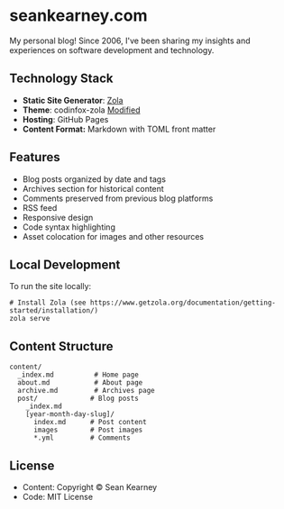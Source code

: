 # seankearney.com

My personal blog! Since 2006, I've been sharing my insights and experiences on software development and technology.

## Technology Stack

- **Static Site Generator**: [Zola](https://www.getzola.org/)
- **Theme**: codinfox-zola [Modified](https://github.com/seankearney/codinfox-zola)
- **Hosting**: GitHub Pages
- **Content Format:** Markdown with TOML front matter

## Features
- Blog posts organized by date and tags
- Archives section for historical content
- Comments preserved from previous blog platforms
- RSS feed
- Responsive design
- Code syntax highlighting
- Asset colocation for images and other resources

## Local Development
To run the site locally:

```
# Install Zola (see https://www.getzola.org/documentation/getting-started/installation/)
zola serve
```

## Content Structure

```
content/
  _index.md          # Home page
  about.md           # About page
  archive.md         # Archives page
  post/             # Blog posts
    _index.md
    [year-month-day-slug]/
      index.md      # Post content
      images        # Post images
      *.yml         # Comments
```

## License
- Content: Copyright © Sean Kearney
- Code: MIT License